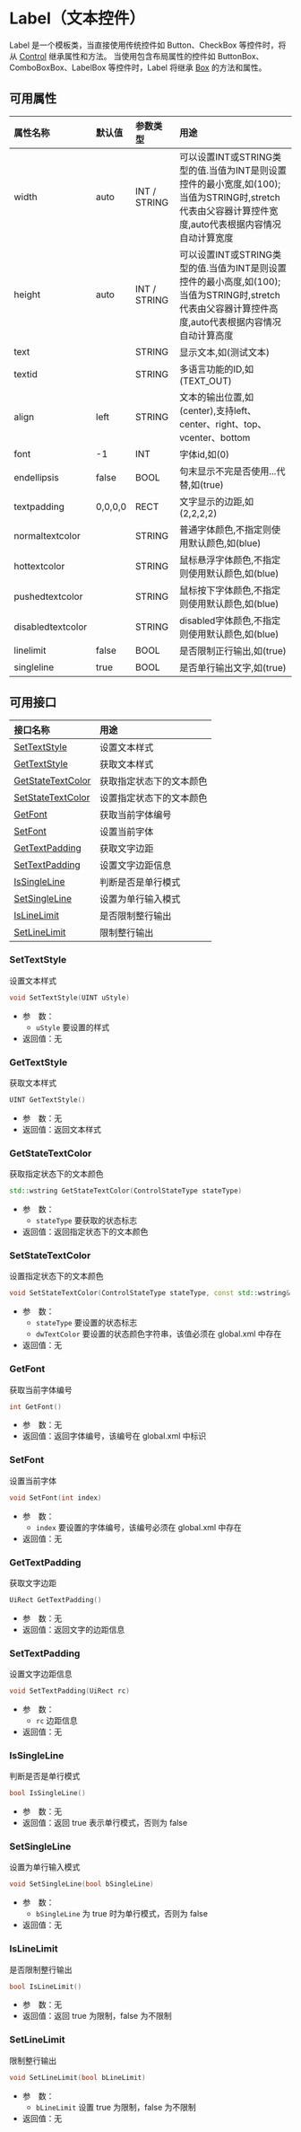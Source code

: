 # Label（文本控件）

Label 是一个模板类，当直接使用传统控件如 Button、CheckBox 等控件时，将从 [Control](Control.md) 继承属性和方法。
当使用包含布局属性的控件如 ButtonBox、ComboBoxBox、LabelBox 等控件时，Label 将继承 [Box](../Containers/Box.md) 的方法和属性。

## 可用属性

| 属性名称 | 默认值 | 参数类型 | 用途 |
| :--- | :--- | :--- | :--- |
| width | auto | INT / STRING | 可以设置INT或STRING类型的值.当值为INT是则设置控件的最小宽度,如(100);当值为STRING时,stretch代表由父容器计算控件宽度,auto代表根据内容情况自动计算宽度 |
| height | auto | INT / STRING | 可以设置INT或STRING类型的值.当值为INT是则设置控件的最小高度,如(100);当值为STRING时,stretch代表由父容器计算控件高度,auto代表根据内容情况自动计算高度 |
| text |  | STRING | 显示文本,如(测试文本) |
| textid |  | STRING | 多语言功能的ID,如(TEXT_OUT) |
| align | left | STRING | 文本的输出位置,如(center),支持left、center、right、top、vcenter、bottom |
| font | -1 | INT | 字体id,如(0) |
| endellipsis | false | BOOL | 句末显示不完是否使用...代替,如(true) |
| textpadding | 0,0,0,0 | RECT | 文字显示的边距,如(2,2,2,2) |
| normaltextcolor |  | STRING | 普通字体颜色,不指定则使用默认颜色,如(blue) |
| hottextcolor |  | STRING | 鼠标悬浮字体颜色,不指定则使用默认颜色,如(blue) |
| pushedtextcolor |  | STRING | 鼠标按下字体颜色,不指定则使用默认颜色,如(blue) |
| disabledtextcolor |  | STRING | disabled字体颜色,不指定则使用默认颜色,如(blue) |
| linelimit | false | BOOL | 是否限制正行输出,如(true) |
| singleline | true | BOOL | 是否单行输出文字,如(true) |

## 可用接口

| 接口名称 | 用途 |
| :--- | :--- |
| [SetTextStyle](#SetTextStyle) | 设置文本样式 |
| [GetTextStyle](#GetTextStyle) | 获取文本样式 |
| [GetStateTextColor](#GetStateTextColor) | 获取指定状态下的文本颜色 |
| [SetStateTextColor](#SetStateTextColor) | 设置指定状态下的文本颜色 |
| [GetFont](#GetFont) | 获取当前字体编号 |
| [SetFont](#SetFont) | 设置当前字体 |
| [GetTextPadding](#GetTextPadding) | 获取文字边距 |
| [SetTextPadding](#SetTextPadding) | 设置文字边距信息 |
| [IsSingleLine](#IsSingleLine) | 判断是否是单行模式 |
| [SetSingleLine](#SetSingleLine) | 设置为单行输入模式 |
| [IsLineLimit](#IsLineLimit) | 是否限制整行输出 |
| [SetLineLimit](#SetLineLimit) | 限制整行输出 |

### SetTextStyle

设置文本样式

```cpp
void SetTextStyle(UINT uStyle)
```

 - 参&emsp;数：  
    - `uStyle` 要设置的样式
 - 返回值：无

### GetTextStyle

获取文本样式

```cpp
UINT GetTextStyle()
```

 - 参&emsp;数：无  
 - 返回值：返回文本样式

### GetStateTextColor

获取指定状态下的文本颜色

```cpp
std::wstring GetStateTextColor(ControlStateType stateType)
```

 - 参&emsp;数：  
    - `stateType` 要获取的状态标志
 - 返回值：返回指定状态下的文本颜色

### SetStateTextColor

设置指定状态下的文本颜色

```cpp
void SetStateTextColor(ControlStateType stateType, const std::wstring& dwTextColor)
```

 - 参&emsp;数：  
    - `stateType` 要设置的状态标志
    - `dwTextColor` 要设置的状态颜色字符串，该值必须在 global.xml 中存在
 - 返回值：无

### GetFont

获取当前字体编号

```cpp
int GetFont()
```

 - 参&emsp;数：无  
 - 返回值：返回字体编号，该编号在 global.xml 中标识

### SetFont

设置当前字体

```cpp
void SetFont(int index)
```

 - 参&emsp;数：  
    - `index` 要设置的字体编号，该编号必须在 global.xml 中存在
 - 返回值：无

### GetTextPadding

获取文字边距

```cpp
UiRect GetTextPadding()
```

 - 参&emsp;数：无  
 - 返回值：返回文字的边距信息

### SetTextPadding

设置文字边距信息

```cpp
void SetTextPadding(UiRect rc)
```

 - 参&emsp;数：  
    - `rc` 边距信息
 - 返回值：无

### IsSingleLine

判断是否是单行模式

```cpp
bool IsSingleLine()
```

 - 参&emsp;数：无  
 - 返回值：返回 true 表示单行模式，否则为 false

### SetSingleLine

设置为单行输入模式

```cpp
void SetSingleLine(bool bSingleLine)
```

 - 参&emsp;数：  
    - `bSingleLine` 为 true 时为单行模式，否则为 false
 - 返回值：无

### IsLineLimit

是否限制整行输出

```cpp
bool IsLineLimit()
```

 - 参&emsp;数：无  
 - 返回值：返回 true 为限制，false 为不限制

### SetLineLimit

限制整行输出

```cpp
void SetLineLimit(bool bLineLimit)
```

 - 参&emsp;数：  
    - `bLineLimit` 设置 true 为限制，false 为不限制
 - 返回值：无